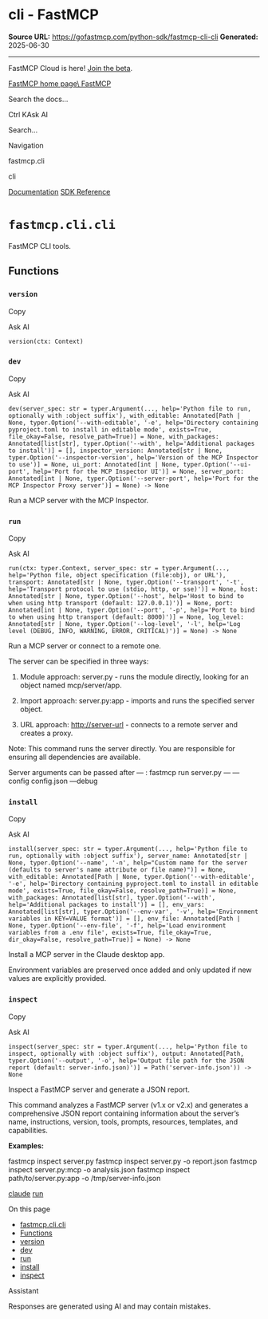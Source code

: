 # cli - FastMCP

**Source URL:** https://gofastmcp.com/python-sdk/fastmcp-cli-cli
**Generated:** 2025-06-30

---

FastMCP Cloud is here! [Join the beta](https://fastmcp.link/x0Kyhy2).

[FastMCP home page\\
FastMCP](https://gofastmcp.com/)

Search the docs...

Ctrl KAsk AI

Search...

Navigation

fastmcp.cli

cli

[Documentation](https://gofastmcp.com/getting-started/welcome) [SDK Reference](https://gofastmcp.com/python-sdk/fastmcp-exceptions)

# [​](https://gofastmcp.com/python-sdk/fastmcp-cli-cli\#fastmcp-cli-cli)  `fastmcp.cli.cli`

FastMCP CLI tools.

## [​](https://gofastmcp.com/python-sdk/fastmcp-cli-cli\#functions)  Functions

### [​](https://gofastmcp.com/python-sdk/fastmcp-cli-cli\#version)  `version`

Copy

Ask AI

```
version(ctx: Context)

```

### [​](https://gofastmcp.com/python-sdk/fastmcp-cli-cli\#dev)  `dev`

Copy

Ask AI

```
dev(server_spec: str = typer.Argument(..., help='Python file to run, optionally with :object suffix'), with_editable: Annotated[Path | None, typer.Option('--with-editable', '-e', help='Directory containing pyproject.toml to install in editable mode', exists=True, file_okay=False, resolve_path=True)] = None, with_packages: Annotated[list[str], typer.Option('--with', help='Additional packages to install')] = [], inspector_version: Annotated[str | None, typer.Option('--inspector-version', help='Version of the MCP Inspector to use')] = None, ui_port: Annotated[int | None, typer.Option('--ui-port', help='Port for the MCP Inspector UI')] = None, server_port: Annotated[int | None, typer.Option('--server-port', help='Port for the MCP Inspector Proxy server')] = None) -> None

```

Run a MCP server with the MCP Inspector.

### [​](https://gofastmcp.com/python-sdk/fastmcp-cli-cli\#run)  `run`

Copy

Ask AI

```
run(ctx: typer.Context, server_spec: str = typer.Argument(..., help='Python file, object specification (file:obj), or URL'), transport: Annotated[str | None, typer.Option('--transport', '-t', help='Transport protocol to use (stdio, http, or sse)')] = None, host: Annotated[str | None, typer.Option('--host', help='Host to bind to when using http transport (default: 127.0.0.1)')] = None, port: Annotated[int | None, typer.Option('--port', '-p', help='Port to bind to when using http transport (default: 8000)')] = None, log_level: Annotated[str | None, typer.Option('--log-level', '-l', help='Log level (DEBUG, INFO, WARNING, ERROR, CRITICAL)')] = None) -> None

```

Run a MCP server or connect to a remote one.

The server can be specified in three ways:

1. Module approach: server.py - runs the module directly, looking for an object named mcp/server/app.

2. Import approach: server.py:app - imports and runs the specified server object.

3. URL approach: [http://server-url](http://server-url/) \- connects to a remote server and creates a proxy.


Note: This command runs the server directly. You are responsible for ensuring
all dependencies are available.

Server arguments can be passed after — :
fastmcp run server.py — —config config.json —debug

### [​](https://gofastmcp.com/python-sdk/fastmcp-cli-cli\#install)  `install`

Copy

Ask AI

```
install(server_spec: str = typer.Argument(..., help='Python file to run, optionally with :object suffix'), server_name: Annotated[str | None, typer.Option('--name', '-n', help="Custom name for the server (defaults to server's name attribute or file name)")] = None, with_editable: Annotated[Path | None, typer.Option('--with-editable', '-e', help='Directory containing pyproject.toml to install in editable mode', exists=True, file_okay=False, resolve_path=True)] = None, with_packages: Annotated[list[str], typer.Option('--with', help='Additional packages to install')] = [], env_vars: Annotated[list[str], typer.Option('--env-var', '-v', help='Environment variables in KEY=VALUE format')] = [], env_file: Annotated[Path | None, typer.Option('--env-file', '-f', help='Load environment variables from a .env file', exists=True, file_okay=True, dir_okay=False, resolve_path=True)] = None) -> None

```

Install a MCP server in the Claude desktop app.

Environment variables are preserved once added and only updated if new values
are explicitly provided.

### [​](https://gofastmcp.com/python-sdk/fastmcp-cli-cli\#inspect)  `inspect`

Copy

Ask AI

```
inspect(server_spec: str = typer.Argument(..., help='Python file to inspect, optionally with :object suffix'), output: Annotated[Path, typer.Option('--output', '-o', help='Output file path for the JSON report (default: server-info.json)')] = Path('server-info.json')) -> None

```

Inspect a FastMCP server and generate a JSON report.

This command analyzes a FastMCP server (v1.x or v2.x) and generates
a comprehensive JSON report containing information about the server’s
name, instructions, version, tools, prompts, resources, templates,
and capabilities.

**Examples:**

fastmcp inspect server.py
fastmcp inspect server.py -o report.json
fastmcp inspect server.py:mcp -o analysis.json
fastmcp inspect path/to/server.py:app -o /tmp/server-info.json

[claude](https://gofastmcp.com/python-sdk/fastmcp-cli-claude) [run](https://gofastmcp.com/python-sdk/fastmcp-cli-run)

On this page

- [fastmcp.cli.cli](https://gofastmcp.com/python-sdk/fastmcp-cli-cli#fastmcp-cli-cli)
- [Functions](https://gofastmcp.com/python-sdk/fastmcp-cli-cli#functions)
- [version](https://gofastmcp.com/python-sdk/fastmcp-cli-cli#version)
- [dev](https://gofastmcp.com/python-sdk/fastmcp-cli-cli#dev)
- [run](https://gofastmcp.com/python-sdk/fastmcp-cli-cli#run)
- [install](https://gofastmcp.com/python-sdk/fastmcp-cli-cli#install)
- [inspect](https://gofastmcp.com/python-sdk/fastmcp-cli-cli#inspect)

Assistant

Responses are generated using AI and may contain mistakes.
